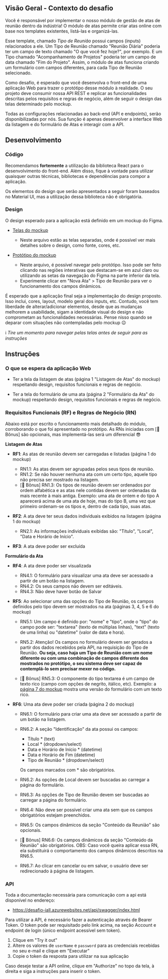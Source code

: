 ## Visão Geral - Contexto do desafio

Você é responsável por implementar o nosso módulo de gestão de atas de reunião dentro da indústria! O módulo de atas permite criar atas online com base nos templates existentes, listá-las e organizá-las.

Esse template, chamado _Tipo de Reunião_ possui campos (inputs) relacionados a ele. Um Tipo de Reunião chamado "Reunião Diária" poderia ter um campo de texto chamado "O que você fez hoje?", por exemplo. E um Tipo chamado "Acompanhamento de Projetos" poderia ter um campo de data chamado "Fim do Projeto". Assim, o módulo de atas funciona criando um formulário com campos diferentes, para cada Tipo de Reunião selecionado.

Como desafio, é esperado que você desenvolva o front-end de uma aplicação Web para trazer o protótipo desse módulo à realidade. O seu projeto deve consumir nossa API REST e replicar as funcionalidades descritas pelos requisitos e regras de negócio, além de seguir o design das telas determinado pelo mockup.

Todas as configurações relacionadas ao back-end (API e endpoints), serão disponibilizadas por nós. Sua função é apenas desenvolver a interface Web da listagem e do formulário de Atas e interagir com a API.

## Desenvolvimento

### Código

Recomendamos **fortemente** a utilização da biblioteca React para o desenvolvimento do front-end. Além disso, fique à vontade para utilizar quaisquer outras técnicas, bibliotecas e dependências para compor a aplicação.

Os elementos do design que serão apresentados a seguir foram baseados no Material UI, mas a utilização dessa biblioteca não é obrigatória.

### Design

O design esperado para a aplicação está definido em um mockup do Figma.

- [Telas do mockup](https://www.figma.com/file/kfO4pi7kyCRjuZQV3WMtcy/iMeets)

  - Neste arquivo estão as telas separadas, onde é possível ver mais detalhes sobre o design, como fonte, cores, etc.

- [Protótipo do mockup](https://www.figma.com/proto/kfO4pi7kyCRjuZQV3WMtcy/iMeets?page-id=0%3A1&node-id=1%3A2&viewport=790%2C478%2C0.32&scaling=contain&starting-point-node-id=1%3A2)

  - Neste arquivo, é possível navegar pelo protótipo. Isso pode ser feito clicando nas regiões interativas que destacam-se em azul claro ou utilizando as setas da navegação do Figma na parte inferior da tela.
  - Experimente clicar em "Nova Ata" > Tipo de Reunião para ver o funcionamento dos campos dinâmicos.

É esperado que a aplicação final seja a implementação do design proposto. Isso inclui, cores, layout, modelo geral dos inputs, etc. Contudo, você tem liberdade de alterar/adicionar elementos, desde que as mudanças melhorem a usabilidade, sigam a identidade visual do design e não comprometam as funcionalidades necessárias. Pense nisso quando se deparar com situações não contempladas pelo mockup :wink:

:information_source: _Tire um momento para navegar pelas telas antes de seguir para as instruções_

## Instruções

### O que se espera da aplicação Web

- Ter a tela da listagem de atas (página 1 "Listagem de Atas" do mockup) respeitando design, requisitos funcionais e regras de negócio.

- Ter a tela do formulário de uma ata (página 2 "Formulário da Ata" do mockup) respeitando design, requisitos funcionais e regras de negócio.

### Requisitos Funcionais (RF) e Regras de Negócio (RN)

Abaixo está por escrito o funcionamento mais detalhado do módulo, corroborando o que foi apresentado no protótipo. As RNs iniciadas com [:star2: Bônus] são opcionais, mas implementá-las será um diferencial :sunglasses:

**Listagem de Atas**

- **RF1**: As atas de reunião devem ser carregadas e listadas (página 1 do mockup)

  - RN1.1: As atas devem ser agrupadas pelos seus tipos de reunião.
  - RN1.2: Se não houver nenhuma ata com um certo tipo, aquele tipo não precisa ser mostrado na listagem.
  - [:star2: Bônus] RN1.3: Os tipos de reunião devem ser ordenados por ordem alfabética e as atas nele contidas devem ser ordenadas da mais recente à mais antiga.
    Exemplo: uma ata de ontem e do tipo A aparecerá acima de uma ata de hoje, mas do tipo B, uma vez que primeiro ordenam-se os tipos e, dentro de cada tipo, suas atas.

- **RF2**: A ata deve ter seus dados individuais exibidos na listagem (página 1 do mockup)

  - RN2.1: As informações individuais exibidas são: "Título", "Local", "Data e Horário de Início".

- **RF3**: A ata deve poder ser excluída

**Formulário da Ata**

- **RF4**: A ata deve poder ser visualizada

  - RN4.1: O formulário para visualizar uma ata deve ser acessado a partir de um botão na listagem.
  - RN4.2: Os seus campos não devem ser editáveis.
  - RN4.3: Não deve haver botão de Salvar

- **RF5**: Ao selecionar uma das opções do Tipo de Reunião, os campos definidos pelo tipo devem ser mostrados na ata (páginas 3, 4, 5 e 6 do mockup)

  - RN5.1: Um campo é definido por: "nome" e "tipo", onde o "tipo" do campo pode ser: "textarea" (texto de múltiplas linhas), "text" (texto de uma linha) ou "datetime" (valor de data e hora).

  - RN5.2: Atenção! Os campos no formulário devem ser gerados a partir dos dados recebidos pela API, na requisição do Tipo de Reunião. **Ou seja, caso haja um Tipo de Reunião com um nome diferente ou com uma combinação de campos diferente dos mostrados no protótipo, o seu sistema deve ser capaz de contemplá-lo sem precisar mexer no código.**

  - [:star2: Bônus] RN5.3: O componente do tipo textarea é um campo de texto rico (campo com opções de negrito, itálico, etc). Exemplo: a [página 7 do mockup](https://www.figma.com/file/kfO4pi7kyCRjuZQV3WMtcy/iMeets?node-id=81%3A371) mostra uma versão do formulário com um texto rico.

- **RF6**: Uma ata deve poder ser criada (página 2 do mockup)

  - RN6.1: O formulário para criar uma ata deve ser acessado a partir de um botão na listagem.
  - RN6.2: A seção "Identificação" da ata possui os campos:

    - Título \* (text)
    - Local \* (dropdown/select)
    - Data e Horário de Início \* (datetime)
    - Data e Horário de Fim (datetime)
    - Tipo de Reunião \* (dropdown/select)

    Os campos marcados com \* são obrigatórios.

  - RN6.2: As opções de Local devem ser buscadas ao carregar a página do formulário.
  - RN6.3: As opções de Tipo de Reunião devem ser buscadas ao carregar a página do formulário.
  - RN6.4: Não deve ser possível criar uma ata sem que os campos obrigatórios estejam preenchidos.
  - RN6.5: Os campos dinâmicos da seção "Conteúdo da Reunião" são opcionais.
  - [:star2: Bônus] RN6.6: Os campos dinâmicos da seção "Conteúdo da Reunião" são obrigatórios. OBS: Caso você queira aplicar essa RN, ela substituirá o comportamento dos campos dinâmicos descritos na RN6.5.
  - RN6.7: Ao clicar em cancelar ou em salvar, o usuário deve ser redirecionado à página de listagem.

### API

Toda a documentação necessária para comunicação com a api está disponível no endereço:

- https://desafio-iall.azurewebsites.net/api/swagger/index.html

Para utilizar a API, é necessário fazer a autenticação através de Bearer Token. O token pode ser requisitado pelo link acima, na seção Account e endpoint de login (único endpoint acessível sem token).

1. Clique em "Try it out"
2. Altere os valores de `userName` e `password` para as credenciais recebidas no seu e-mail e clique em "Executar"
3. Copie o token da resposta para utilizar na sua aplicação

Caso deseje testar a API online, clique em "Authorize" no topo da tela, à direita e siga a instruções para inserir o token.
